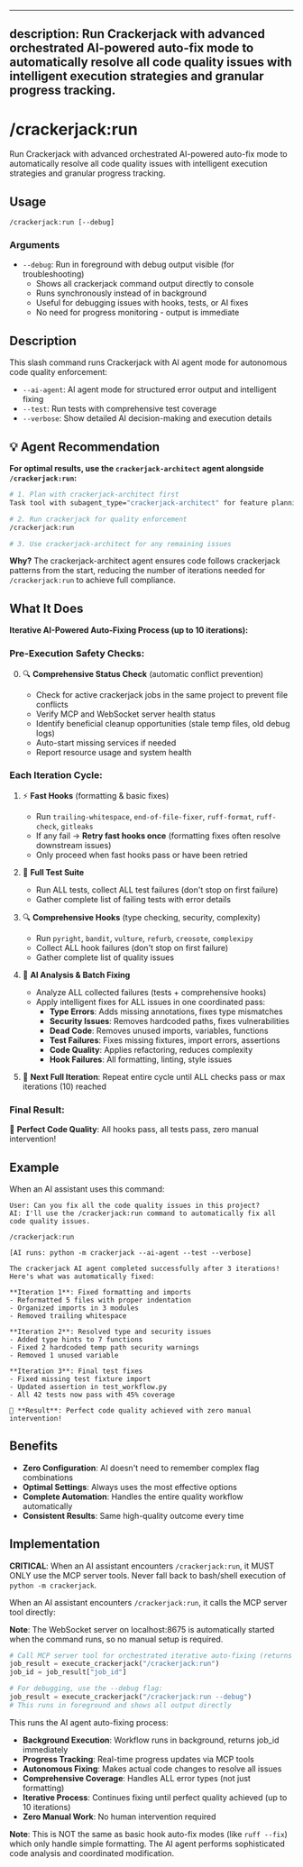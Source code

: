 ______________________________________________________________________

## description: Run Crackerjack with advanced orchestrated AI-powered auto-fix mode to automatically resolve all code quality issues with intelligent execution strategies and granular progress tracking.

# /crackerjack:run

Run Crackerjack with advanced orchestrated AI-powered auto-fix mode to automatically resolve all code quality issues with intelligent execution strategies and granular progress tracking.

## Usage

```
/crackerjack:run [--debug]
```

### Arguments

- `--debug`: Run in foreground with debug output visible (for troubleshooting)
  - Shows all crackerjack command output directly to console
  - Runs synchronously instead of in background
  - Useful for debugging issues with hooks, tests, or AI fixes
  - No need for progress monitoring - output is immediate

## Description

This slash command runs Crackerjack with AI agent mode for autonomous code quality enforcement:

- `--ai-agent`: AI agent mode for structured error output and intelligent fixing
- `--test`: Run tests with comprehensive test coverage
- `--verbose`: Show detailed AI decision-making and execution details

## 💡 Agent Recommendation

**For optimal results, use the `crackerjack-architect` agent alongside `/crackerjack:run`:**

```bash
# 1. Plan with crackerjack-architect first
Task tool with subagent_type="crackerjack-architect" for feature planning

# 2. Run crackerjack for quality enforcement
/crackerjack:run

# 3. Use crackerjack-architect for any remaining issues
```

**Why?** The crackerjack-architect agent ensures code follows crackerjack patterns from the start, reducing the number of iterations needed for `/crackerjack:run` to achieve full compliance.

## What It Does

**Iterative AI-Powered Auto-Fixing Process (up to 10 iterations):**

### Pre-Execution Safety Checks:

0. 🔍 **Comprehensive Status Check** (automatic conflict prevention)

   - Check for active crackerjack jobs in the same project to prevent file conflicts
   - Verify MCP and WebSocket server health status
   - Identify beneficial cleanup opportunities (stale temp files, old debug logs)
   - Auto-start missing services if needed
   - Report resource usage and system health

### Each Iteration Cycle:

1. ⚡ **Fast Hooks** (formatting & basic fixes)

   - Run `trailing-whitespace`, `end-of-file-fixer`, `ruff-format`, `ruff-check`, `gitleaks`
   - If any fail → **Retry fast hooks once** (formatting fixes often resolve downstream issues)
   - Only proceed when fast hooks pass or have been retried

1. 🧪 **Full Test Suite**

   - Run ALL tests, collect ALL test failures (don't stop on first failure)
   - Gather complete list of failing tests with error details

1. 🔍 **Comprehensive Hooks** (type checking, security, complexity)

   - Run `pyright`, `bandit`, `vulture`, `refurb`, `creosote`, `complexipy`
   - Collect ALL hook failures (don't stop on first failure)
   - Gather complete list of quality issues

1. 🤖 **AI Analysis & Batch Fixing**

   - Analyze ALL collected failures (tests + comprehensive hooks)
   - Apply intelligent fixes for ALL issues in one coordinated pass:
     - **Type Errors**: Adds missing annotations, fixes type mismatches
     - **Security Issues**: Removes hardcoded paths, fixes vulnerabilities
     - **Dead Code**: Removes unused imports, variables, functions
     - **Test Failures**: Fixes missing fixtures, import errors, assertions
     - **Code Quality**: Applies refactoring, reduces complexity
     - **Hook Failures**: All formatting, linting, style issues

1. 🔄 **Next Full Iteration**: Repeat entire cycle until ALL checks pass or max iterations (10) reached

### Final Result:

🎉 **Perfect Code Quality**: All hooks pass, all tests pass, zero manual intervention!

## Example

When an AI assistant uses this command:

```
User: Can you fix all the code quality issues in this project?
AI: I'll use the /crackerjack:run command to automatically fix all code quality issues.

/crackerjack:run

[AI runs: python -m crackerjack --ai-agent --test --verbose]

The crackerjack AI agent completed successfully after 3 iterations! Here's what was automatically fixed:

**Iteration 1**: Fixed formatting and imports
- Reformatted 5 files with proper indentation
- Organized imports in 3 modules
- Removed trailing whitespace

**Iteration 2**: Resolved type and security issues
- Added type hints to 7 functions
- Fixed 2 hardcoded temp path security warnings
- Removed 1 unused variable

**Iteration 3**: Final test fixes
- Fixed missing test fixture import
- Updated assertion in test_workflow.py
- All 42 tests now pass with 45% coverage

🎉 **Result**: Perfect code quality achieved with zero manual intervention!
```

## Benefits

- **Zero Configuration**: AI doesn't need to remember complex flag combinations
- **Optimal Settings**: Always uses the most effective options
- **Complete Automation**: Handles the entire quality workflow automatically
- **Consistent Results**: Same high-quality outcome every time

## Implementation

**CRITICAL**: When an AI assistant encounters `/crackerjack:run`, it MUST ONLY use the MCP server tools. Never fall back to bash/shell execution of `python -m crackerjack`.

When an AI assistant encounters `/crackerjack:run`, it calls the MCP server tool directly:

**Note**: The WebSocket server on localhost:8675 is automatically started when the command runs, so no manual setup is required.

```python
# Call MCP server tool for orchestrated iterative auto-fixing (returns job_id immediately)
job_result = execute_crackerjack("/crackerjack:run")
job_id = job_result["job_id"]

# For debugging, use the --debug flag:
job_result = execute_crackerjack("/crackerjack:run --debug")
# This runs in foreground and shows all output directly
```

This runs the AI agent auto-fixing process:

- **Background Execution**: Workflow runs in background, returns job_id immediately
- **Progress Tracking**: Real-time progress updates via MCP tools
- **Autonomous Fixing**: Makes actual code changes to resolve all issues
- **Comprehensive Coverage**: Handles ALL error types (not just formatting)
- **Iterative Process**: Continues fixing until perfect quality achieved (up to 10 iterations)
- **Zero Manual Work**: No human intervention required

**Note**: This is NOT the same as basic hook auto-fix modes (like `ruff --fix`) which only handle simple formatting. The AI agent performs sophisticated code analysis and coordinated modification.
